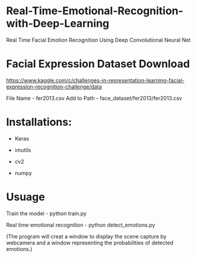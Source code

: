 # Real-Time-Emotional-Recognition-with-Deep-Learning
Real Time Facial Emotion Recognition Using Deep Convolutional Neural Net


# Facial Expression Dataset Download

https://www.kaggle.com/c/challenges-in-representation-learning-facial-expression-recognition-challenge/data

File Name - fer2013.csv
Add to Path - face_dataset/fer2013/fer2013.csv

# Installations:

- Keras

- imutils

- cv2

- numpy

# Usuage

Train the model - python train.py


Real time emotional recognition - python detect_emotions.py

(The program will creat a window to display the scene capture by webcamera and a window representing the probabilities of detected emotions.)
